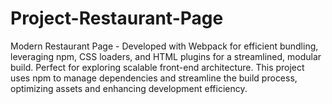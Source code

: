 # Project-Restaurant-Page

Modern Restaurant Page - Developed with Webpack for efficient bundling, leveraging npm, CSS loaders, and HTML plugins for a streamlined, modular build. Perfect for exploring scalable front-end architecture. This project uses npm to manage dependencies and streamline the build process, optimizing assets and enhancing development efficiency.